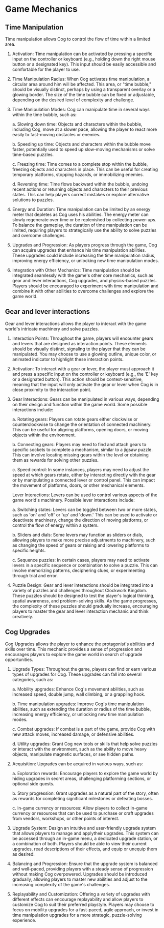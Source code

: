 # Game Mechanics

##  Time Manipulation
Time manipulation allows Cog to control the flow of time within a limited area.  

1.  Activation: Time manipulation can be activated by pressing a specific input on the controller or keyboard (e.g., holding down the right mouse button or a designated key). This input should be easily accessible and comfortable for the player to use.
    
2.  Time Manipulation Radius: When Cog activates time manipulation, a circular area around him will be affected. This area, or "time bubble," should be visually distinct, perhaps by using a transparent overlay or a glowing border. The size of the time bubble can be fixed or adjustable, depending on the desired level of complexity and challenge.
    
3.  Time Manipulation Modes: Cog can manipulate time in several ways within the time bubble, such as:
    
    a. Slowing down time: Objects and characters within the bubble, including Cog, move at a slower pace, allowing the player to react more easily to fast-moving obstacles or enemies.
    
    b. Speeding up time: Objects and characters within the bubble move faster, potentially used to speed up slow-moving mechanisms or solve time-based puzzles.
    
    c. Freezing time: Time comes to a complete stop within the bubble, freezing objects and characters in place. This can be useful for creating temporary platforms, stopping hazards, or immobilizing enemies.
    
    d. Reversing time: Time flows backward within the bubble, undoing recent actions or returning objects and characters to their previous states. This can help players correct mistakes or explore alternative solutions to puzzles.
    
4.  Energy and Duration: Time manipulation can be limited by an energy meter that depletes as Cog uses his abilities. The energy meter can slowly regenerate over time or be replenished by collecting power-ups. To balance the gameplay, the duration of time manipulation can be limited, requiring players to strategically use the ability to solve puzzles and overcome challenges.
    
5.  Upgrades and Progression: As players progress through the game, Cog can acquire upgrades that enhance his time manipulation abilities. These upgrades could include increasing the time manipulation radius, improving energy efficiency, or unlocking new time manipulation modes.
    
6.  Integration with Other Mechanics: Time manipulation should be integrated seamlessly with the game's other core mechanics, such as gear and lever interactions, Cog upgrades, and physics-based puzzles. Players should be encouraged to experiment with time manipulation and combine it with other abilities to overcome challenges and explore the game world.


## Gear and lever interactions 

Gear and lever interactions allows the  player to interact with the game world's intricate machinery and solve puzzles.

1. Interaction Points: Throughout the game, players will encounter gears and levers that are designed as interaction points. These elements should be visually distinct, signaling to the player that they can be manipulated. You may choose to use a glowing outline, unique color, or animated indicator to highlight these interaction points.

2.  Activation: To interact with a gear or lever, the player must approach it and press a specific input on the controller or keyboard (e.g., the 'E' key or a designated button). This action should be context-sensitive, meaning that the input will only activate the gear or lever when Cog is in close proximity to the interaction point.

3. Gear Interactions: Gears can be manipulated in various ways, depending on their design and function within the game world. Some possible interactions include:

    a. Rotating gears: Players can rotate gears either clockwise or counterclockwise to change the orientation of connected machinery. This can be useful for aligning platforms, opening doors, or moving objects within the environment.

    b. Connecting gears: Players may need to find and attach gears to specific sockets to complete a mechanism, similar to a jigsaw puzzle. This can involve locating missing gears within the level or obtaining them as rewards for solving other puzzles.

    c. Speed control: In some instances, players may need to adjust the speed at which gears rotate, either by interacting directly with the gear or by manipulating a connected lever or control panel. This can impact the movement of platforms, doors, or other mechanical elements.

    Lever Interactions: Levers can be used to control various aspects of the game world's machinery. Possible lever interactions include:

    a. Switching states: Levers can be toggled between two or more states, such as 'on' and 'off' or 'up' and 'down.' This can be used to activate or deactivate machinery, change the direction of moving platforms, or control the flow of energy within a system.

    b. Sliders and dials: Some levers may function as sliders or dials, allowing players to make more precise adjustments to machinery, such as changing the speed of gears or raising and lowering platforms to specific heights.

    c. Sequence puzzles: In certain cases, players may need to activate levers in a specific sequence or combination to solve a puzzle. This can involve memorizing patterns, deciphering clues, or experimenting through trial and error.

4. Puzzle Design: Gear and lever interactions should be integrated into a variety of puzzles and challenges throughout Clockwork Kingdom. These puzzles should be designed to test the player's logical thinking, spatial awareness, and problem-solving skills. As the game progresses, the complexity of these puzzles should gradually increase, encouraging players to master the gear and lever interaction mechanic and think creatively.


## Cog Upgrades
Cog Upgrades allows the player  to enhance the protagonist's abilities and skills over time.
This mechanic provides a sense of progression and encourages players to explore the game world in search of upgrade opportunities.

1.  Upgrade Types: 
Throughout the game, players can find or earn various types of upgrades for Cog.
These upgrades can fall into several categories, such as:
    
    a. Mobility upgrades: Enhance Cog's movement abilities, such as increased speed, double jump, wall climbing, or a grappling hook.
    
    b. Time manipulation upgrades: Improve Cog's time manipulation abilities, such as extending the duration or radius of the time bubble, increasing energy efficiency, or unlocking new time manipulation modes.
    
    c. Combat upgrades: If combat is a part of the game, provide Cog with new attack moves, increased damage, or defensive abilities.
    
    d. Utility upgrades: Grant Cog new tools or skills that help solve puzzles or interact with the environment, such as the ability to move heavy objects, manipulate magnetic surfaces, or see hidden paths.
    
2.  Acquisition: Upgrades can be acquired in various ways, such as:
    
    a. Exploration rewards: Encourage players to explore the game world by hiding upgrades in secret areas, challenging platforming sections, or optional side quests.
    
    b. Story progression: Grant upgrades as a natural part of the story, often as rewards for completing significant milestones or defeating bosses.
    
    c. In-game currency or resources: Allow players to collect in-game currency or resources that can be used to purchase or craft upgrades from vendors, workshops, or other points of interest.
    
3.  Upgrade System: Design an intuitive and user-friendly upgrade system that allows players to manage and applytheir upgrades.
This system can be accessed through an in-game menu, a dedicated upgrade station, or a combination of both.
Players should be able to view their current upgrades, read descriptions of their effects, and equip or unequip them as desired.
    
4.  Balancing and Progression: Ensure that the upgrade system is balanced and well-paced, providing players with a steady sense of progression without making Cog overpowered.
Upgrades should be introduced gradually, allowing players to master new abilities and adjust to the increasing complexity of the game's challenges.
    
5.  Replayability and Customization: Offering a variety of upgrades with different effects can encourage replayability and allow players to customize Cog to suit their preferred playstyle.
Players may choose to focus on mobility upgrades for a fast-paced, agile approach, or invest in time manipulation upgrades for a more strategic, puzzle-solving experience.

